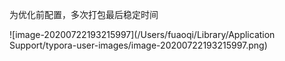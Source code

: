 为优化前配置，多次打包最后稳定时间

![image-20200722193215997](/Users/fuaoqi/Library/Application Support/typora-user-images/image-20200722193215997.png)

